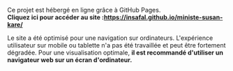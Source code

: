 Ce projet est hébergé en ligne grâce à GitHub Pages.  
**Cliquez ici pour accéder au site :https://insafal.github.io/ministe-susan-kare/**

Le site a été optimisé pour une navigation sur ordinateurs. 
L'expérience utilisateur sur mobile ou tablette n'a pas été travaillée et peut être fortement dégradée. 
Pour une visualisation optimale, **il est recommandé d'utiliser un navigateur web sur un écran d'ordinateur.**
